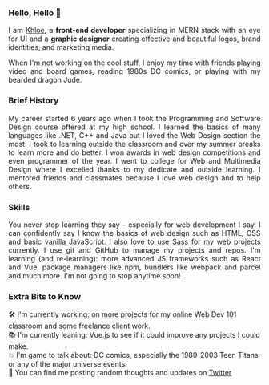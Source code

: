 ### Hello, Hello 👋

<p align="justify">I am <a href="https://khloeabrown.com/" target="_blank">Khloe</a>, a <strong>front-end developer</strong> specializing in MERN stack with an eye for UI and a <strong>graphic designer</strong> creating effective and beautiful logos, brand identities, and marketing media.</p>

<p align="justify">When I'm not working on the cool stuff, I enjoy my time with friends playing video and board games, reading 1980s DC comics, or playing with my bearded dragon Jude.</p>

### Brief History
<p align="justify">My career started 6 years ago when I took the Programming and Software Design course offered at my high school. I learned the basics of many languages like .NET, C++ and Java but I loved the Web Design section the most. I took to learning outside the classroom and over my summer breaks to learn more and do better. I won awards in web design competitions and even programmer of the year. I went to college for Web and Multimedia Design where I excelled thanks to my dedicate and outside learning. I mentored friends and classmates because I love web design and to help others.</p>

### Skills
<p align="justify">You never stop learning they say - especially for web development I say. I can confidently say I know the basics of web design such as HTML, CSS and basic vanilla JavaScript. I also love to use Sass for my web projects currently. I use git and GitHub to manage my projects and repos. I'm learning (and re-learning): more advanced JS frameworks such as React and Vue, package managers like npm, bundlers like webpack and parcel and much more. I'm not going to stop anytime soon!</p>

### Extra Bits to Know
🛠 I'm currently working: on more projects for my online Web Dev 101 classroom and some freelance client work.<br />
📚 I'm currently leaning: Vue.js to see if it could improve any projects I could make.<br />
💥 I'm game to talk about: DC comics, especially the 1980-2003 Teen Titans or any of the major universe events.<br />
📢 You can find me posting random thoughts and updates on <a href="https://twitter.com/khloeabrown" target="_blank">Twitter</a>
